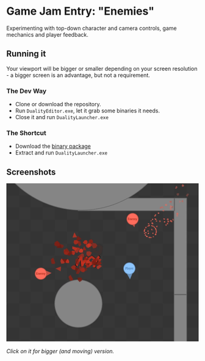 # Game Jam Entry: "Enemies"

Experimenting with top-down character and camera controls, game mechanics and player feedback.

## Running it

Your viewport will be bigger or smaller depending on your screen resolution - a bigger screen is an advantage, but not a requirement.

### The Dev Way

- Clone or download the repository.
- Run `DualityEditor.exe`, let it grab some binaries it needs.
- Close it and run `DualityLauncher.exe`

### The Shortcut

- Download the [binary package](https://github.com/ilexp/bmj2017-01/raw/master/Enemies.zip)
- Extract and run `DualityLauncher.exe`

## Screenshots

[![](Screenshot.png)](https://gfycat.com/LegitimateTameIndianpalmsquirrel)

_Click on it for bigger (and moving) version._
